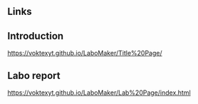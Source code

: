 ## Links

## Introduction
https://voktexyt.github.io/LaboMaker/Title%20Page/

## Labo report
https://voktexyt.github.io/LaboMaker/Lab%20Page/index.html
